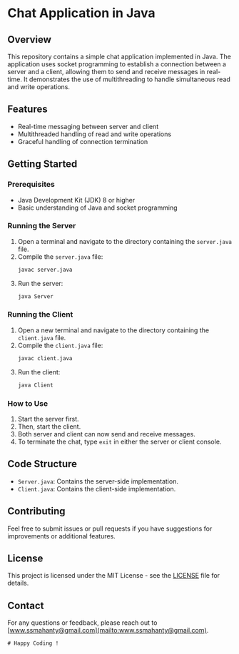 # Chat Application in Java

## Overview
This repository contains a simple chat application implemented in Java. The application uses socket programming to establish a connection between a server and a client, allowing them to send and receive messages in real-time. It demonstrates the use of multithreading to handle simultaneous read and write operations.

## Features
- Real-time messaging between server and client
- Multithreaded handling of read and write operations
- Graceful handling of connection termination

## Getting Started

### Prerequisites
- Java Development Kit (JDK) 8 or higher
- Basic understanding of Java and socket programming

### Running the Server
1. Open a terminal and navigate to the directory containing the `server.java` file.
2. Compile the `server.java` file:
   ```bash
   javac server.java
   ```
3. Run the server:
   ```bash
   java Server
   ```

### Running the Client
1. Open a new terminal and navigate to the directory containing the `client.java` file.
2. Compile the `client.java` file:
   ```bash
   javac client.java
   ```
3. Run the client:
   ```bash
   java Client
   ```

### How to Use
1. Start the server first.
2. Then, start the client.
3. Both server and client can now send and receive messages.
4. To terminate the chat, type `exit` in either the server or client console.

## Code Structure
- `Server.java`: Contains the server-side implementation.
- `Client.java`: Contains the client-side implementation.

## Contributing
Feel free to submit issues or pull requests if you have suggestions for improvements or additional features.

## License
This project is licensed under the MIT License - see the [LICENSE](LICENSE) file for details.

## Contact
For any questions or feedback, please reach out to [www.ssmahanty@gmail.com](mailto:www.ssmahanty@gmail.com).
```
# Happy Coding !

